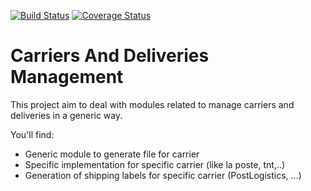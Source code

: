 [![Build Status](https://travis-ci.org/OCA/carrier-delivery.svg?branch=7.0)](https://travis-ci.org/OCA/carrier-delivery)
[![Coverage Status](https://coveralls.io/repos/OCA/carrier-delivery/badge.png?branch=7.0)](https://coveralls.io/r/OCA/carrier-delivery?branch=7.0)

Carriers And Deliveries Management
==================================

This project aim to deal with modules related to manage carriers and deliveries in a generic way.

You'll find:

 - Generic module to generate file for carrier
 - Specific implementation for specific carrier (like la poste, tnt,..)
 - Generation of shipping labels for specific carrier (PostLogistics, ...)

